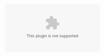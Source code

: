 <object data="path" type="Math/Complex/NoteBySlowist.pdf" width="100%" height="800">
    <embed src="path" type="Math/Complex/NoteBySlowist.pdf" />
</object>